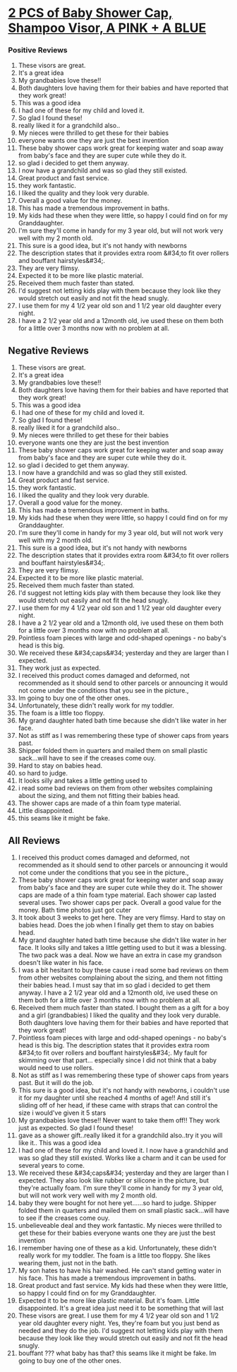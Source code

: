 # [2 PCS of Baby Shower Cap, Shampoo Visor, A PINK + A BLUE](https://products.checkmycream.com/products/2-PCS-of-Baby-Shower-Cap-Shampoo-Visor-A-PINK-+-A-BLUE.html)

### Positive Reviews

<ol>
      <li>These visors are great.</li>
      <li>It&#x27;s a great idea</li>
      <li>My grandbabies love these!!</li>
      <li>Both daughters love having them for their babies and have reported that they work great!</li>
      <li>This was a good idea</li>
      <li>I had one of these for my child and loved it.  </li>
      <li>So glad I found these!</li>
      <li>really liked it for a grandchild also..</li>
      <li>My nieces were thrilled to get these for their babies</li>
      <li>everyone wants one they are just the best invention</li>
      <li>These baby shower caps work great for keeping water and soap away from baby&#x27;s face and they are super cute while they do it.  </li>
      <li>so glad i decided to get them anyway.</li>
      <li>I now have a grandchild and was so glad they still existed.  </li>
      <li>Great product and fast service.</li>
      <li>they work fantastic.  </li>
      <li>I liked the quality and they look very durable.  </li>
      <li>Overall a good value for the money.  </li>
      <li>This has made a tremendous improvement in baths.</li>
      <li>My kids had these when they were little, so happy I could find on for my Granddaughter.</li>
      <li>I&#x27;m sure they&#x27;ll come in handy for my 3 year old, but will not work very well with my 2 month old.</li>
      <li>This sure is a good idea, but it&#x27;s not handy with newborns</li>
      <li>The description states that it provides extra room &amp;#34;to fit over rollers and bouffant hairstyles&amp;#34;.  </li>
      <li>They are very flimsy.</li>
      <li>Expected it to be more like plastic material.</li>
      <li>Received them much faster than stated.  </li>
      <li>I&#x27;d suggest not letting kids play with them because they look like they would stretch out easily and not fit the head snugly.</li>
      <li>I use them for my 4 1/2 year old son and 1 1/2 year old daughter every night.</li>
      <li>I have a 2 1/2 year old and a 12month old, ive used these on them both for a little over 3 months now with no problem at all.</li>
</ol>


<h2>Negative Reviews</h2>
<ol>
<li> These visors are great.</li>
<li> It&#x27;s a great idea</li>
<li> My grandbabies love these!!</li>
<li> Both daughters love having them for their babies and have reported that they work great!</li>
<li> This was a good idea</li>
<li> I had one of these for my child and loved it.  </li>
<li> So glad I found these!</li>
<li> really liked it for a grandchild also..</li>
<li> My nieces were thrilled to get these for their babies</li>
<li> everyone wants one they are just the best invention</li>
<li> These baby shower caps work great for keeping water and soap away from baby&#x27;s face and they are super cute while they do it.  </li>
<li> so glad i decided to get them anyway.</li>
<li> I now have a grandchild and was so glad they still existed.  </li>
<li> Great product and fast service.</li>
<li> they work fantastic.  </li>
<li> I liked the quality and they look very durable.  </li>
<li> Overall a good value for the money.  </li>
<li> This has made a tremendous improvement in baths.</li>
<li> My kids had these when they were little, so happy I could find on for my Granddaughter.</li>
<li> I&#x27;m sure they&#x27;ll come in handy for my 3 year old, but will not work very well with my 2 month old.</li>
<li> This sure is a good idea, but it&#x27;s not handy with newborns</li>
<li> The description states that it provides extra room &amp;#34;to fit over rollers and bouffant hairstyles&amp;#34;.  </li>
<li> They are very flimsy.</li>
<li> Expected it to be more like plastic material.</li>
<li> Received them much faster than stated.  </li>
<li> I&#x27;d suggest not letting kids play with them because they look like they would stretch out easily and not fit the head snugly.</li>
<li> I use them for my 4 1/2 year old son and 1 1/2 year old daughter every night.</li>
<li> I have a 2 1/2 year old and a 12month old, ive used these on them both for a little over 3 months now with no problem at all.</li>
<li> Pointless foam pieces with large and odd-shaped openings - no baby&#x27;s head is this big.  </li>
<li> We received these &amp;#34;caps&amp;#34; yesterday and they are larger than I expected.  </li>
<li> They work just as expected.</li>
<li> I received this product comes damaged and deformed, not recommended as it should send to other parcels or announcing it would not come under the conditions that you see in the picture.,</li>
<li> Im going to buy one of the other ones.</li>
<li> Unfortunately, these didn&#x27;t really work for my toddler.</li>
<li> The foam is a little too floppy.</li>
<li> My grand daughter hated bath time because she didn&#x27;t like water in her face.</li>
<li> Not as stiff as I was remembering these type of shower caps from years past.  </li>
<li> Shipper folded them in quarters and mailed them on small plastic sack...will have to see if the creases come ouy.</li>
<li> Hard to stay on babies head.</li>
<li> so hard to judge.</li>
<li> It looks silly and takes a little getting used to</li>
<li> i read some bad reviews on them from other websites complaining about the sizing, and them not fitting their babies head.</li>
<li> The shower caps are made of a thin foam type material.  </li>
<li> Little disappointed.</li>
<li> this seams like it might be fake.</li>
</ol>

<h2>All Reviews</h2>

<ol>
    <li> I received this product comes damaged and deformed, not recommended as it should send to other parcels or announcing it would not come under the conditions that you see in the picture.,</li>
    <li> These baby shower caps work great for keeping water and soap away from baby&#x27;s face and they are super cute while they do it.  The shower caps are made of a thin foam type material.  Each shower cap lasted several uses.  Two shower caps per pack.  Overall a good value for the money.  Bath time photos just got cuter</li>
    <li> It took about 3 weeks to get here. They are very flimsy. Hard to stay on babies head. Does the job when I finally get them to stay on babies head.</li>
    <li> My grand daughter hated bath time because she didn&#x27;t like water in her face. It looks silly and takes a little getting used to but it was a blessing. The two pack was a deal. Now we have an extra in case my grandson doesn&#x27;t like water in his face.</li>
    <li> I was a bit hesitant to buy these cause i read some bad reviews on them from other websites complaining about the sizing, and them not fitting their babies head. I must say that im so glad i decided to get them anyway. I have a 2 1/2 year old and a 12month old, ive used these on them both for a little over 3 months now with no problem at all.</li>
    <li> Received them much faster than stated.  I bought them as a gift for a boy and a girl (grandbabies) I liked the quality and they look very durable.  Both daughters love having them for their babies and have reported that they work great!</li>
    <li> Pointless foam pieces with large and odd-shaped openings - no baby&#x27;s head is this big.  The description states that it provides extra room &amp;#34;to fit over rollers and bouffant hairstyles&amp;#34;.  My fault for skimming over that part... especially since I did not think that a baby would need to use rollers.</li>
    <li> Not as stiff as I was remembering these type of shower caps from years past.  But it will do the job.</li>
    <li> This sure is a good idea, but it&#x27;s not handy with newborns, i couldn&#x27;t use it for my daughter until she reached 4 months of age!! And still it&#x27;s sliding off of her head, if these came with straps that can control the size i would&#x27;ve given it 5 stars</li>
    <li> My grandbabies love these!! Never want to take them off!! They work just as expected. So glad I found these!</li>
    <li> gave as a shower gift..really liked it for a grandchild also..try it you will like it.. This was a good idea</li>
    <li> I had one of these for my child and loved it.  I now have a grandchild and was so glad they still existed.  Works like a charm and it can be used for several years to come.</li>
    <li> We received these &amp;#34;caps&amp;#34; yesterday and they are larger than I expected.  They also look like rubber or silicone in the picture, but they&#x27;re actually foam.  I&#x27;m sure they&#x27;ll come in handy for my 3 year old, but will not work very well with my 2 month old.</li>
    <li> baby they were bought for not here yet......so hard to judge. Shipper folded them in quarters and mailed them on small plastic sack...will have to see if the creases come ouy.</li>
    <li> unbelieveable deal and they work fantastic.  My nieces were thrilled to get these for their babies everyone wants one they are just the best invention</li>
    <li> I remember having one of these as a kid. Unfortunately, these didn&#x27;t really work for my toddler. The foam is a little too floppy. She likes wearing them, just not in the bath.</li>
    <li> My son hates to have his hair washed. He can&#x27;t stand getting water in his face. This has made a tremendous improvement in baths.</li>
    <li> Great product and fast service. My kids had these when they were little, so happy I could find on for my Granddaughter.</li>
    <li> Expected it to be more like plastic material. But it&#x27;s foam. Little disappointed. It&#x27;s a great idea just need it to be something that will last</li>
    <li> These visors are great. I use them for my 4 1/2 year old son and 1 1/2 year old daughter every night. Yes, they&#x27;re foam but you just bend as needed and they do the job. I&#x27;d suggest not letting kids play with them because they look like they would stretch out easily and not fit the head snugly.</li>
    <li> bouffant ??? what baby has that? this seams like it might be fake. Im going to buy one of the other ones.</li>
</ol>




